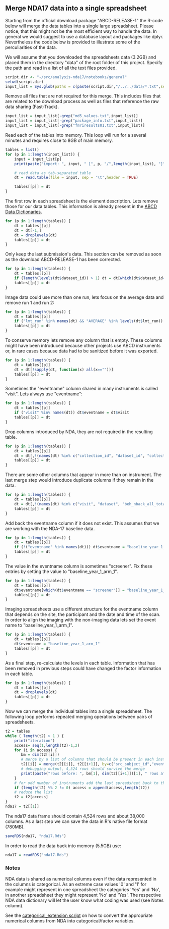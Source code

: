 ## Merge NDA17 data into a single spreadsheet

Starting from the official download package "ABCD-RELEASE-1" the R-code below will merge the data tables into a single large spreadsheet. Please notice, that this might not be the most efficient way to handle the data. In general we would suggest to use a database layout and packages like dplyr. Nevertheless the code below is provided to illustrate some of the perculiarities of the data.

We will assume that you downloaded the spreadsheets data (3.2GB) and placed them in the directory "data" of the root folder of this project. Specify the path and read in a list of all the text files provided.

```r
script.dir <- "~/src/analysis-nda17/notebooks/general"
setwd(script.dir)
input_list = Sys.glob(paths = c(paste(script.dir,"/../../data/*.txt",sep="")))
```

Remove all files that are not required for this merge. This includes files that are related to the download process as well as files that reference the raw data sharing (Fast-Track).

```r
input_list = input_list[-grep("md5_values.txt",input_list)]
input_list = input_list[-grep("package_info.txt",input_list)]
input_list = input_list[-grep("fmriresults01.txt",input_list)]
```

Read each of the tables into memory. This loop will run for a several minutes and requires close to 8GB of main memory.

```r
tables = list()
for (p in 1:length(input_list)) {
    input = input_list[p]
    print(paste("import: ", input, " [", p, "/",length(input_list), "]", sep=""))

    # read data as tab-separated table
    dt = read.table(file = input, sep = '\t',header = TRUE)

    tables[[p]] = dt
}
```

The first row in each spreadsheet is the element description. Lets remove those for our data tables. This information is already present in the [ABCD Data Dictionaries](https://ndar.nih.gov/data_dictionary.html?source=ABCD&submission=ALL).
```r
for (p in 1:length(tables)) {
    dt = tables[[p]]
    dt = dt[-1,]
    dt = droplevels(dt)
    tables[[p]] = dt
}
```

Only keep the last submission's data. This section can be removed as soon as the download ABCD-RELEASE-1 has been corrected.
```r
for (p in 1:length(tables)) {
    dt = tables[[p]]
    if (length(levels(dt$dataset_id)) > 1) dt = dt[which(dt$dataset_id==max(as.integer(levels(dt$dataset_id)))),]
    tables[[p]] = dt
}
```

Image data could use more than one run, lets focus on the average data and remove run 1 and run 2:
```r
for (p in 1:length(tables)) {
    dt = tables[[p]]
    if ("lmt_run" %in% names(dt) && "AVERAGE" %in% levels(dt$lmt_run)) dt = dt[dt$lmt_run == "AVERAGE",]
    tables[[p]] = dt
}
```

To conserve memory lets remove any column that is empty. These columns might have been introduced because other projects use ABCD instruments or, in rare cases because data had to be sanitized before it was exported.
```r
for (p in 1:length(tables)) {
    dt = tables[[p]]
    dt = dt[!sapply(dt, function(x) all(x==""))]
    tables[[p]] = dt
}
```

Sometimes the "eventname" column shared in many instruments is called "visit". Lets always use "eventname":
```r
for (p in 1:length(tables)) {
    dt = tables[[p]]
    if ("visit" %in% names(dt)) dt$eventname = dt$visit
    tables[[p]] = dt
}
```

Drop columns introduced by NDA, they are not required in the resulting table.

```r
for (p in 1:length(tables)) {
    dt = tables[[p]]
    dt = dt[,!(names(dt) %in% c("collection_id", "dataset_id", "collection_title", "promoted_subjectkey", "site", "week", "subjectkey", "study_cohort_name"))]
    tables[[p]] = dt
}
```

There are some other columns that appear in more than on instrument. The last merge step would introduce duplicate columns if they remain in the data.
```r
for (p in 1:length(tables)) {
    dt = tables[[p]]
    dt = dt[,!(names(dt) %in% c("visit", "dataset", "beh_nback_all_total", "beh_mid_perform_flag", "beh_mid_nruns", "lmt_run"))]
    tables[[p]] = dt
}
```

Add back the eventname column if it does not exist. This assumes that we are working with the NDA-17 baseline data.
```r
for (p in 1:length(tables)) {
    dt = tables[[p]]
    if (!("eventname" %in% names(dt))) dt$eventname = "baseline_year_1_arm_1"
    tables[[p]] = dt
}
```

The value in the eventname column is sometimes "screener". Fix these entries by setting the value to "baseline_year_1_arm_1".
```r
for (p in 1:length(tables)) {
    dt = tables[[p]]
    dt$eventname[which(dt$eventname == "screener")] = "baseline_year_1_arm_1"
    tables[[p]] = dt
}
```

Imaging spreadsheets use a different structure for the eventname column that depends on the site, the participant and the date and time of the scan. In order to align the imaging with the non-imaging data lets set the event name to "baseline_year_1_arm_1".
```r
for (p in 1:length(tables)) {
    dt = tables[[p]]
    dt$eventname = "baseline_year_1_arm_1"
    tables[[p]] = dt
}
```

As a final step, re-calculate the levels in each table. Information that has been removed in previous steps could have changed the factor information in each table.
```r
for (p in 1:length(tables)) {
    dt = tables[[p]]
    dt = droplevels(dt)
    tables[[p]] = dt
}
```

Now we can merge the individual tables into a single spreadsheet. The following loop performs repeated merging operations between pairs of  spreadsheets.

```r
t2 = tables
while ( length(t2) > 1 ) {
    print("iteration")
    access= seq(1,length(t2)-1,2)
    for (i in access) {
       bm = dim(t2[[i]])
       # merge by a list of columns that should be present in each instrument, replace the first element with the merge result
       t2[[i]] = merge(t2[[i]], t2[[i+1]], by=c("src_subject_id","eventname","interview_age","interview_date","gender"), all=TRUE)
       # debugging output, 4,524 rows should survive the merge
       print(paste("rows before: ", bm[1], dim(t2[[i+1]])[1], " rows after: ",dim(t2[[i]])[1], "indices: ",i,i+1," columns: ",bm[2],"+",dim(t2[[i+1]])[2], " = ",dim(t2[[i]])[2]))
    }
    # for odd number of instruments add the last spreadsheet back to the list
    if (length(t2) %% 2 != 0) access = append(access,length(t2))
    # reduce the list
    t2 = t2[access]
}
nda17 = t2[[1]]
```
The nda17 data frame should contain 4,524 rows and about 38,000 columns. As a last step we can save the data in R's native file format (780MB).

```r
saveRDS(nda17, "nda17.Rds")
```

In order to read the data back into memory (5.5GB) use:
```r
nda17 = readRDS("nda17.Rds")
```

### Notes

NDA data is shared as numerical columns even if the data represented in the columns is categorical. As an extreme case values '0' and '1' for example might represent in one spreadsheet the categories 'Yes' and 'No', in another spreadsheet they might represent 'No' and 'Yes'. The respective NDA data dictionary will let the user know what coding was used (see Notes column).

See the [categorical_extension script](categorical_extension.md) on how to convert the appropriate numerical columns from NDA into categorical/factor variables.

